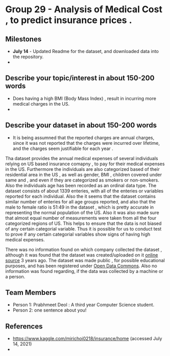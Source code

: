 # Group 29 - Analysis of Medical Cost , to predict insurance prices .

## Milestones

-  **July 14** - Updated Readme for the dataset, and downloaded data into the repository.
-  



## Describe your topic/interest in about 150-200 words

-  Does having a high BMI (Body Mass Index) , result in incurring more medical charges in the US.
-  

## Describe your dataset in about 150-200 words

-  It is being assumned that the reported charges are annual charges, since it was not reported that the charges were incurred over lifetime, and the charges seem justifiable for each year .

Tha dataset provides the annual medical expenses of several individuals relying on US based insurance comapny , to pay for their medical expenses in the US.  Furthermore the individuals are also categorized based of their residential area in the US , as well as gender, BMI , children covered under same and , and even if they are categorized as smokers or non-smokers. Also the individuals age has been recorded as an ordinal data type.  The dataset consists of about 1339 enteries, with all of the enteries or variables reported for each individual. Also the it seems that  the dataset contains similar number of enteries for all age groups reported, and also that the male to female ratio is 51:49 in the dataset , which is pretty accurate in representing the normal population of the US. Also it was also made sure that almost equal number of measurements were taken from all the four categorized regions of US. This helps to ensure that the data is not biased of any certain categorial variable. Thus it is possible for us to conduct test to prove if any certain categorial variables show signs of having high medical expenses. 

There was no information found on which company collected the dataset , although it was found that the dataset was created/uploaded on it [online source](https://www.kaggle.com/mirichoi0218/insurance/home) 3 years ago. The dataset was made public , for possible educational purposes, and has been registered under [Open Data Commons](https://opendatacommons.org/licenses/dbcl/1-0/). Also no information was found regarding, if the data was collected by a machine or a person.

## Team Members

- Person 1: Prabhmeet Deol : A third year Computer Science student.
- Person 2: one sentence about you!

## References

-  https://www.kaggle.com/mirichoi0218/insurance/home (accessed July 14, 2021)
-  
